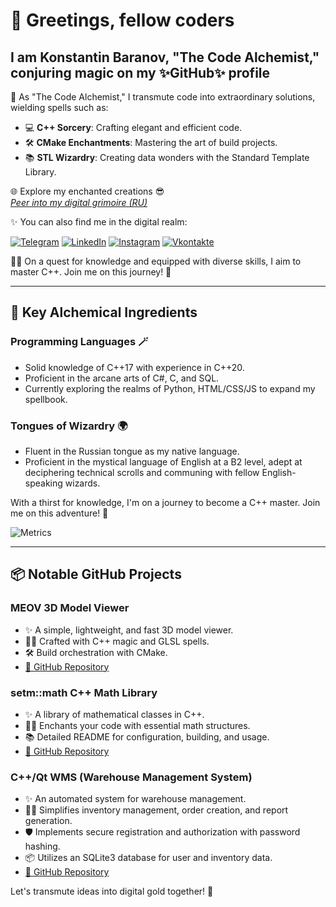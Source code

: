 # 👋 Greetings, fellow coders

## I am Konstantin Baranov, "The Code Alchemist," conjuring magic on my ✨GitHub✨ profile

🔮 As "The Code Alchemist," I transmute code into extraordinary solutions, wielding spells such as:

- 💻 **C++ Sorcery**: Crafting elegant and efficient code.
- 🛠️ **CMake Enchantments**: Mastering the art of build projects.
- 📚 **STL Wizardry**: Creating data wonders with the Standard Template Library.

🌐 Explore my enchanted creations 😎  
[_Peer into my digital grimoire (RU)_](https://seigtm.github.io)

✨ You can also find me in the digital realm:

[![Telegram](https://img.shields.io/badge/-Telegram-090909?style=for-the-badge&logo=telegram&logoColor=27A0D9)](https://t.me/seigtm)
[![LinkedIn](https://img.shields.io/badge/-LinkedIn-090909?style=for-the-badge&logo=LinkedIn&logoColor=4F7DB3)](https://www.linkedin.com/in/seigtm)
[![Instagram](https://img.shields.io/badge/-Instagram-090909?style=for-the-badge&logo=instagram&logoColor=B4068E)](https://www.instagram.com/seigtm)
[![Vkontakte](https://img.shields.io/badge/-Vkontakte-090909?style=for-the-badge&logo=Vk&logoColor=4F7DB3)](https://vk.com/theseig)

🧙‍♂️ On a quest for knowledge and equipped with diverse skills, I aim to master C++. Join me on this journey! 🚀

---

## 🔑 Key Alchemical Ingredients

### Programming Languages 🪄

- Solid knowledge of C++17 with experience in C++20.
- Proficient in the arcane arts of C#, C, and SQL.
- Currently exploring the realms of Python, HTML/CSS/JS to expand my spellbook.

### Tongues of Wizardry 🌍

- Fluent in the Russian tongue as my native language.
- Proficient in the mystical language of English at a B2 level, adept at deciphering technical scrolls and communing with fellow English-speaking wizards.

With a thirst for knowledge, I'm on a journey to become a C++ master. Join me on this adventure! 🚀

![Metrics](https://github-readme-stats.vercel.app/api?username=seigtm&show_icons=true&theme=transparent)

---

## 📦 Notable GitHub Projects

### **MEOV 3D Model Viewer**

- ✨ A simple, lightweight, and fast 3D model viewer.
- 🧙‍♂️ Crafted with C++ magic and GLSL spells.
- 🛠️ Build orchestration with CMake.
- [🔗 GitHub Repository](https://github.com/seigtm/meov)

### **setm::math C++ Math Library**

- ✨ A library of mathematical classes in C++.
- 🧙‍♂️ Enchants your code with essential math structures.
- 📚 Detailed README for configuration, building, and usage.
- [🔗 GitHub Repository](https://github.com/seigtm/setm-math)

### **C++/Qt WMS (Warehouse Management System)**

- ✨ An automated system for warehouse management.
- 🧙‍♂️ Simplifies inventory management, order creation, and report generation.
- 🛡️ Implements secure registration and authorization with password hashing.
- 📦 Utilizes an SQLite3 database for user and inventory data.
- [🔗 GitHub Repository](https://github.com/seigtm/warehouse-management-system)

Let's transmute ideas into digital gold together! 🚀
